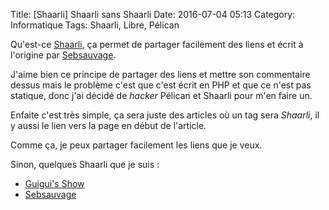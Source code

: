 Title: [Shaarli] Shaarli sans Shaarli
Date: 2016-07-04 05:13
Category: Informatique
Tags: Shaarli, Libre, Pélican

Qu'est-ce [Shaarli](https://www.shaarli.fr/my.php), ça permet de partager facilement des liens et écrit à l'origine par [Sebsauvage](http://sebsauvage.net/).

J'aime bien ce principe de partager des liens et mettre son commentaire dessus mais le problème c'est que c'est écrit en PHP et que ce n'est pas statique, donc j'ai décidé de *hacker* Pélican et Shaarli pour m'en faire un.

Enfaite c'est très simple, ça sera juste des articles où un tag sera *Shaarli*, il y aussi le lien vers la page en début de l'article.

Comme ça, je peux partager facilement les liens que je veux.

Sinon, quelques Shaarli que je suis :

- [Guigui's Show](http://www.guiguishow.info/)
- [Sebsauvage](http://sebsauvage.net/links/)
